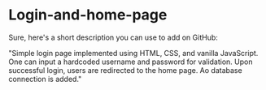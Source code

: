 # Login-and-home-page
Sure, here's a short description you can use to add on GitHub:

"Simple login page implemented using HTML, CSS, and vanilla JavaScript. One can input a hardcoded username and password for validation. Upon successful login, users are redirected to the home page. Ao database connection is added."
